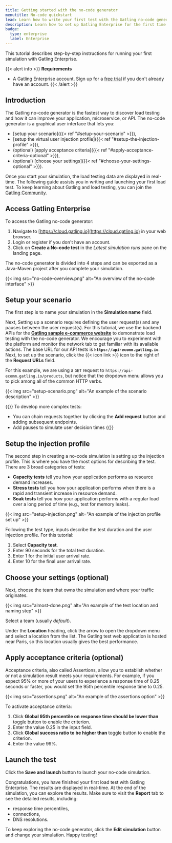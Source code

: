 ```yaml
---
title: Getting started with the no-code generator
menutitle: No-code quickstart
lead: Learn how to write your first test with the Gatling no-code generator
description: Learn how to set up Gatling Enterprise for the first time
badge:
  type: enterprise
  label: Enterprise
---
```


This tutorial describes step-by-step instructions for running your first simulation with Gatling Enterprise.

{{< alert info >}}
**Requirements**
* A Gatling Enterprise account. Sign up for a [free trial](https://cloud.gatling.io) if you don't already have an account.
{{< /alert >}}

## Introduction

The Gatling no-code generator is the fastest way to discover load testing and how it can improve your application, microservice, or API. The no-code generator is a graphical user interface that lets you:

- [setup your scenario]({{< ref "#setup-your-scenario" >}}),
- [setup the virtual user injection profile]({{< ref "#setup-the-injection-profile" >}}),
- (optional) [apply acceptance criteria]({{< ref "#apply-acceptance-criteria-optional" >}}),
- (optional) [choose your settings]({{< ref "#choose-your-settings-optional" >}}).

Once you start your simulation, the load testing data are displayed in real-time.
The following guide assists you in writing and launching your first load test.
To keep learning about Gatling and load testing, you can join the [Gatling Community](https://community.gatling.io).

## Access Gatling Enterprise

To access the Gatling no-code generator:

1. Navigate to [https://cloud.gatling.io](https://cloud.gatling.io) in your web browser.
2. Login or register if you don't have an account. 
3. Click on **Create a No-code test** in the _Latest simulation runs_ pane on the landing page. 

The no-code generator is divided into 4 steps and can be exported as a Java-Maven project after you complete your simulation.

{{< img src="no-code-overview.png" alt="An overview of the no-code interface" >}}

## Setup your scenario

The first step is to name your simulation in the **Simulation name** field.

Next, Setting up a scenario requires defining the user request(s) and any pauses between the user request(s). For this tutorial, we use the backend APIs for the **[Gatling sample e-commerce website](https://ecomm.gatling.io)** to demonstrate load testing with the no-code generator. We encourage you to experiment with the platform and monitor the network tab to get familiar with its available actions. The base URL for our API tests is **`https://api-ecomm.gatling.io`**. Next, to set up the scenario, click the {{< icon link >}} icon to the right of the **Request URLs** field.

For this example, we are using a `GET` request to `https://api-ecomm.gatling.io/products`, but notice that the dropdown menu allows you to pick among all of the common HTTP verbs.

{{< img src="setup-scenario.png" alt="An example of the scenario description" >}}

{{<alert info>}}
To develop more complex tests:
- You can chain requests together by clicking the **Add request** button and adding subsequent endpoints. 
- Add pauses to simulate user decision times
{{</alert>}}

## Setup the injection profile

The second step in creating a no-code simulation is setting up the injection profile. This is where you have the most options for describing the test. There are 3 broad categories of tests:

- **Capacity tests** tell you how your application performs as resource demand increases.
- **Stress tests** tell you how your application performs when there is a rapid and transient increase in resource demand.
- **Soak tests** tell you how your application performs with a regular load over a long period of time (e.g., test for memory leaks). 

{{< img src="setup-injection.png" alt="An example of the injection profile set up" >}}

Following the test type, inputs describe the test duration and the user injection profile. For this tutorial:

1. Select **Capacity test**.
2. Enter 90 seconds for the total test duration.
3. Enter 1 for the initial user arrival rate.
4. Enter 10 for the final user arrival rate. 

## Choose your settings (optional)

Next, choose the team that owns the simulation and where your traffic originates. 

{{< img src="almost-done.png" alt="An example of the test location and naming step" >}}

Select a team (usually _default_). 

Under the **Location** heading, click the arrow to open the dropdown menu and select a location from the list. The Gatling test web application is hosted near Paris, so this location usually gives the best performance.  

## Apply acceptance criteria (optional) 

Acceptance criteria, also called Assertions, allow you to establish whether or not a simulation result meets your requirements. For example, if you expect 95% or more of your users to experience a response time of 0.25 seconds or faster, you would set the 95th percentile response time to 0.25. 

{{< img src="assertions.png" alt="An example of the assertions option" >}}

To activate acceptance criteria:

1. Click **Global 95th percentile on response time should be lower than** toggle button to enable the criterion.
2. Enter the value 0.25 in the input field.
3. Click **Global success ratio to be higher than** toggle button to enable the criterion.
4. Enter the value 99%.

## Launch the test

Click the **Save and launch** button to launch your no-code simulation. 

Congratulations, you have finished your first load test with Gatling Enterprise. The results are displayed in real-time. At the end of the simulation, you can explore the results. Make sure to visit the **Report** tab to see the detailed results, including:

- response time percentiles,
- connections,
- DNS resolutions.

To keep exploring the no-code generator, click the **Edit simulation** button and change your simulation. Happy testing! 

